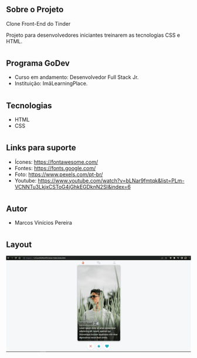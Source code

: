 ## Sobre o Projeto
Clone Front-End do Tinder

Projeto para desenvolvedores iniciantes treinarem as tecnologias CSS e HTML.

#
## Programa GoDev
- Curso em andamento: Desenvolvedor Full Stack Jr.
- Instituição: ImãLearningPlace.

#
## Tecnologias
- HTML
- CSS

#
## Links para suporte
- Ícones: https://fontawesome.com/
- Fontes: https://fonts.google.com/
- Foto: https://www.pexels.com/pt-br/
- Youtube: https://www.youtube.com/watch?v=bLNar9fmtqk&list=PLm-VCNNTu3LkjxCSToG4jGhkEGDknN2SI&index=6

#
## Autor
- Marcos Vinícios Pereira

#
## Layout
<img src="https://github.com/marcosvipe/clone-tinder/blob/main/assets/Tinder.gif">
